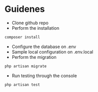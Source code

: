 # Guidenes
- Clone github repo
- Perform the installation 
```bash
composer install
```
- Configure the database on .env
- Sample local configuration on .env.local
- Perform the migration
```bash
php artisan migrate
```
- Run testing through the console
```bash
php artisan test
```
